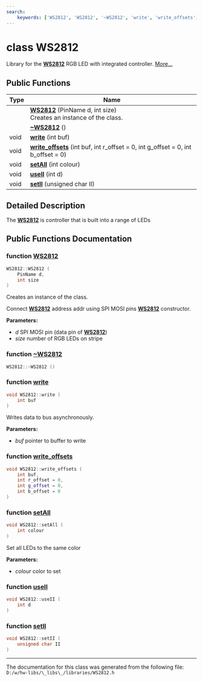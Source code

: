 ```yaml
---
search:
    keywords: ['WS2812', 'WS2812', '~WS2812', 'write', 'write_offsets', 'setAll', 'useII', 'setII']
---
```


# class WS2812

Library for the **[WS2812](class_w_s2812.md)** RGB LED with integrated controller. [More...](#detailed-description)
## Public Functions

|Type|Name|
|-----|-----|
||[**WS2812**](class_w_s2812.md#1a66f401813e323c32f2a2faee95ad0ac8) (PinName d, int size) <br>Creates an instance of the class. |
||[**~WS2812**](class_w_s2812.md#1a58973dedd9cbc5c3fd3397f07f9a720f) () |
|void|[**write**](class_w_s2812.md#1ab85d6a78bc51929dac48db05f6bc68d4) (int buf) |
|void|[**write\_offsets**](class_w_s2812.md#1a578fd0b278445bd6f84e260a69b18a68) (int buf, int r\_offset = 0, int g\_offset = 0, int b\_offset = 0) |
|void|[**setAll**](class_w_s2812.md#1a49eb3ad0ca20b705915315b295e20702) (int colour) |
|void|[**useII**](class_w_s2812.md#1a0538d36939ccfe9cf0e2fb5a2568ca93) (int d) |
|void|[**setII**](class_w_s2812.md#1a8b6491617f9beb271d6d5c56ba384fb6) (unsigned char II) |


## Detailed Description

The **[WS2812](class_w_s2812.md)** is controller that is built into a range of LEDs 
## Public Functions Documentation

### function <a id="1a66f401813e323c32f2a2faee95ad0ac8" href="#1a66f401813e323c32f2a2faee95ad0ac8">WS2812</a>

```cpp
WS2812::WS2812 (
    PinName d,
    int size
)
```

Creates an instance of the class. 

Connect **[WS2812](class_w_s2812.md)** address addr using SPI MOSI pins **[WS2812](class_w_s2812.md)** constructor.


**Parameters:**


* _d_ SPI MOSI pin (data pin of **[WS2812](class_w_s2812.md)**) 
* _size_ number of RGB LEDs on stripe 



### function <a id="1a58973dedd9cbc5c3fd3397f07f9a720f" href="#1a58973dedd9cbc5c3fd3397f07f9a720f">~WS2812</a>

```cpp
WS2812::~WS2812 ()
```



### function <a id="1ab85d6a78bc51929dac48db05f6bc68d4" href="#1ab85d6a78bc51929dac48db05f6bc68d4">write</a>

```cpp
void WS2812::write (
    int buf
)
```


Writes data to bus asynchronously.


**Parameters:**


* _buf_ pointer to buffer to write 



### function <a id="1a578fd0b278445bd6f84e260a69b18a68" href="#1a578fd0b278445bd6f84e260a69b18a68">write\_offsets</a>

```cpp
void WS2812::write_offsets (
    int buf,
    int r_offset = 0,
    int g_offset = 0,
    int b_offset = 0
)
```



### function <a id="1a49eb3ad0ca20b705915315b295e20702" href="#1a49eb3ad0ca20b705915315b295e20702">setAll</a>

```cpp
void WS2812::setAll (
    int colour
)
```


Set all LEDs to the same color


**Parameters:**


* _colour_ color to set 



### function <a id="1a0538d36939ccfe9cf0e2fb5a2568ca93" href="#1a0538d36939ccfe9cf0e2fb5a2568ca93">useII</a>

```cpp
void WS2812::useII (
    int d
)
```



### function <a id="1a8b6491617f9beb271d6d5c56ba384fb6" href="#1a8b6491617f9beb271d6d5c56ba384fb6">setII</a>

```cpp
void WS2812::setII (
    unsigned char II
)
```





----------------------------------------
The documentation for this class was generated from the following file: `D:/w/hw-libs/\_libs\_/libraries/WS2812.h`
